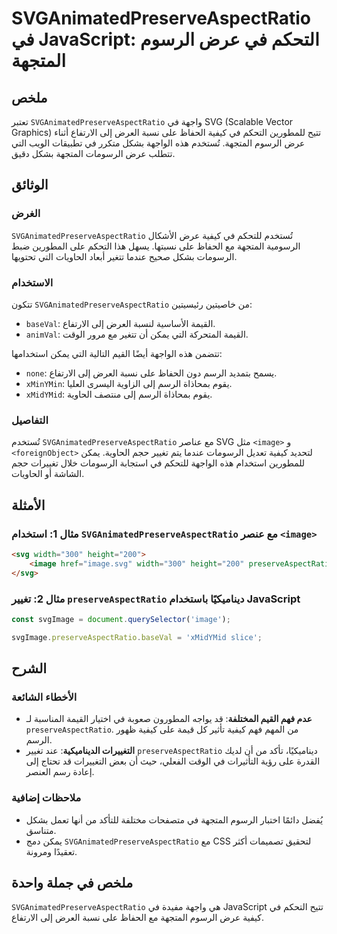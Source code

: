 <!--
Meta Description: # SVGAnimatedPreserveAspectRatio في JavaScript: التحكم في عرض الرسوم المتجهة ## ملخص تعتبر `SVGAnimatedPreserveAspectRatio` واجهة في SVG (Scalable Vec...
Meta Keywords: svganimatedpreserveaspectratio, على, إلى, المتجهة, كيفية
-->

# SVGAnimatedPreserveAspectRatio في JavaScript: التحكم في عرض الرسوم المتجهة

## ملخص
تعتبر `SVGAnimatedPreserveAspectRatio` واجهة في SVG (Scalable Vector Graphics) تتيح للمطورين التحكم في كيفية الحفاظ على نسبة العرض إلى الارتفاع أثناء عرض الرسوم المتجهة. تُستخدم هذه الواجهة بشكل متكرر في تطبيقات الويب التي تتطلب عرض الرسومات المتجهة بشكل دقيق.

## الوثائق
### الغرض
`SVGAnimatedPreserveAspectRatio` تُستخدم للتحكم في كيفية عرض الأشكال الرسومية المتجهة مع الحفاظ على نسبتها. يسهل هذا التحكم على المطورين ضبط الرسومات بشكل صحيح عندما تتغير أبعاد الحاويات التي تحتويها.

### الاستخدام
تتكون `SVGAnimatedPreserveAspectRatio` من خاصيتين رئيسيتين:
- `baseVal`: القيمة الأساسية لنسبة العرض إلى الارتفاع.
- `animVal`: القيمة المتحركة التي يمكن أن تتغير مع مرور الوقت.

تتضمن هذه الواجهة أيضًا القيم التالية التي يمكن استخدامها:
- `none`: يسمح بتمديد الرسم دون الحفاظ على نسبة العرض إلى الارتفاع.
- `xMinYMin`: يقوم بمحاذاة الرسم إلى الزاوية اليسرى العليا.
- `xMidYMid`: يقوم بمحاذاة الرسم إلى منتصف الحاوية.

### التفاصيل
تُستخدم `SVGAnimatedPreserveAspectRatio` مع عناصر SVG مثل `<image>` و `<foreignObject>` لتحديد كيفية تعديل الرسومات عندما يتم تغيير حجم الحاوية. يمكن للمطورين استخدام هذه الواجهة للتحكم في استجابة الرسومات خلال تغييرات حجم الشاشة أو الحاويات.

## الأمثلة
### مثال 1: استخدام `SVGAnimatedPreserveAspectRatio` مع عنصر `<image>`
```html
<svg width="300" height="200">
    <image href="image.svg" width="300" height="200" preserveAspectRatio="xMinYMin meet" />
</svg>
```

### مثال 2: تغيير `preserveAspectRatio` ديناميكيًا باستخدام JavaScript
```javascript
const svgImage = document.querySelector('image');

svgImage.preserveAspectRatio.baseVal = 'xMidYMid slice';
```

## الشرح
### الأخطاء الشائعة
- **عدم فهم القيم المختلفة**: قد يواجه المطورون صعوبة في اختيار القيمة المناسبة لـ `preserveAspectRatio`. من المهم فهم كيفية تأثير كل قيمة على كيفية ظهور الرسم.
- **التغييرات الديناميكية**: عند تغيير `preserveAspectRatio` ديناميكيًا، تأكد من أن لديك القدرة على رؤية التأثيرات في الوقت الفعلي، حيث أن بعض التغييرات قد تحتاج إلى إعادة رسم العنصر.

### ملاحظات إضافية
- يُفضل دائمًا اختبار الرسوم المتجهة في متصفحات مختلفة للتأكد من أنها تعمل بشكل متناسق.
- يمكن دمج `SVGAnimatedPreserveAspectRatio` مع CSS لتحقيق تصميمات أكثر تعقيدًا ومرونة.

## ملخص في جملة واحدة
`SVGAnimatedPreserveAspectRatio` هي واجهة مفيدة في JavaScript تتيح التحكم في كيفية عرض الرسوم المتجهة مع الحفاظ على نسبة العرض إلى الارتفاع.